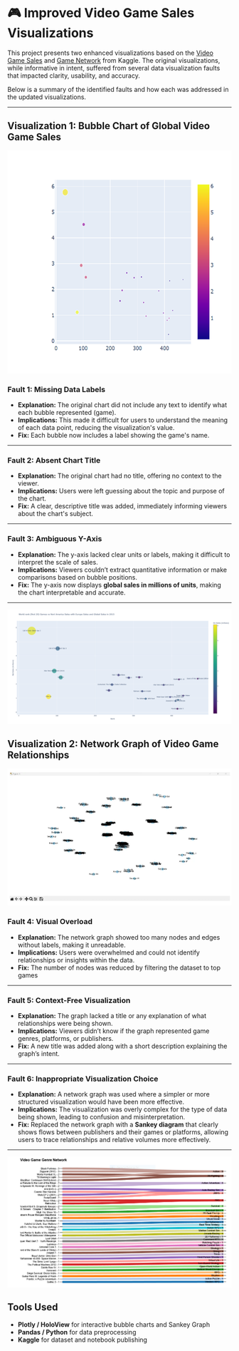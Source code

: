 # 🎮 Improved Video Game Sales Visualizations

This project presents two enhanced visualizations based on the [Video Game Sales](https://www.kaggle.com/code/turhancankargin/video-game-sales-dataset-visualization-with-plotly) and [Game Network](https://medium.com/inst414-data-science-tech/analyzing-the-structure-of-a-video-game-network-91b4d04fa9f4) from Kaggle. 
The original visualizations, while informative in intent, suffered from several data visualization faults that impacted clarity, usability, and accuracy.

Below is a summary of the identified faults and how each was addressed in the updated visualizations.

---

## Visualization 1: Bubble Chart of Global Video Game Sales

<p align="center">
  <img src="imports/img2.png" width="800px" height="500px"/>
</p>

### Fault 1: **Missing Data Labels**
- **Explanation:** The original chart did not include any text to identify what each bubble represented (game).
- **Implications:** This made it difficult for users to understand the meaning of each data point, reducing the visualization's value.
- **Fix:** Each bubble now includes a label showing the game's name.

---

### Fault 2: **Absent Chart Title**
- **Explanation:** The original chart had no title, offering no context to the viewer.
- **Implications:** Users were left guessing about the topic and purpose of the chart.
- **Fix:** A clear, descriptive title was added, immediately informing viewers about the chart's subject.

---

### Fault 3: **Ambiguous Y-Axis**
- **Explanation:** The y-axis lacked clear units or labels, making it difficult to interpret the scale of sales.
- **Implications:** Viewers couldn’t extract quantitative information or make comparisons based on bubble positions.
- **Fix:** The y-axis now displays **global sales in millions of units**, making the chart interpretable and accurate.

---

![Bubble Chart](<exports/Game Sales.png>)

## Visualization 2: Network Graph of Video Game Relationships

![Network Graph](imports/img1.png)

### Fault 4: **Visual Overload**
- **Explanation:** The network graph showed too many nodes and edges without labels, making it unreadable.
- **Implications:** Users were overwhelmed and could not identify relationships or insights within the data.
- **Fix:** The number of nodes was reduced by filtering the dataset to top games

---

### Fault 5: **Context-Free Visualization**
- **Explanation:** The graph lacked a title or any explanation of what relationships were being shown.
- **Implications:** Viewers didn’t know if the graph represented game genres, platforms, or publishers.
- **Fix:** A new title was added along with a short description explaining the graph’s intent.

---

### Fault 6: **Inappropriate Visualization Choice**
- **Explanation:** A network graph was used where a simpler or more structured visualization would have been more effective.
- **Implications:** The visualization was overly complex for the type of data being shown, leading to confusion and misinterpretation.
- **Fix:** Replaced the network graph with a **Sankey diagram** that clearly shows flows between publishers and their games or platforms, allowing users to trace relationships and relative volumes more effectively.

---

![Sankey Graph](<exports/Video Game Genre Network.PNG>)

## Tools Used
- **Plotly / HoloView** for interactive bubble charts and Sankey Graph
- **Pandas / Python** for data preprocessing
- **Kaggle** for dataset and notebook publishing

